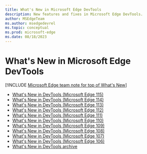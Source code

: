 ```yaml
---
title: What's New in Microsoft Edge DevTools
description: New features and fixes in Microsoft Edge DevTools.
author: MSEdgeTeam
ms.author: msedgedevrel
ms.topic: conceptual
ms.prod: microsoft-edge
ms.date: 08/18/2023
---
```

# What's New in Microsoft Edge DevTools

[!INCLUDE [Microsoft Edge team note for top of What's New](includes/edge-whats-new-note.md)]

<!-- maintenance notes:
* add the new page to toc.yml
* move eleventh oldest link into whats-new-archive.md
-->

* [What's New in DevTools (Microsoft Edge 115)](2023/07/devtools-115.md)
* [What's New in DevTools (Microsoft Edge 114)](2023/06/devtools-114.md)
* [What's New in DevTools (Microsoft Edge 113)](2023/05/devtools-113.md)
* [What's New in DevTools (Microsoft Edge 112)](2023/04/devtools-112.md)
* [What's New in DevTools (Microsoft Edge 111)](2023/03/devtools-111.md)
* [What's New in DevTools (Microsoft Edge 110)](2023/02/devtools-110.md)
* [What's New in DevTools (Microsoft Edge 109)](2023/01/devtools-109.md)
* [What's New in DevTools (Microsoft Edge 108)](2022/12/devtools-108.md)
* [What's New in DevTools (Microsoft Edge 107)](2022/10/devtools-107.md)
* [What's New in DevTools (Microsoft Edge 106)](2022/09/devtools-106.md)
* [What's New in DevTools archive](./whats-new-archive.md)
